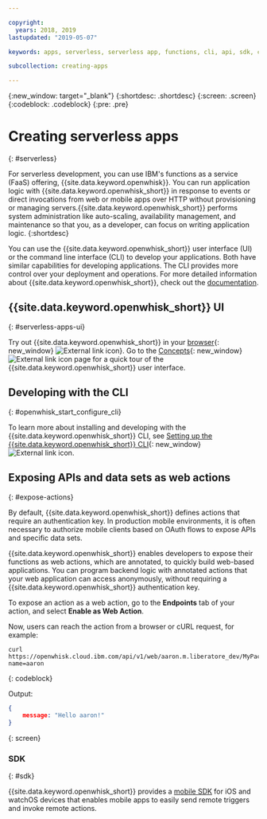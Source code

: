 ```yaml
---

copyright:
  years: 2018, 2019
lastupdated: "2019-05-07"

keywords: apps, serverless, serverless app, functions, cli, api, sdk, create serverless app, serverless app tutorial

subcollection: creating-apps

---
```

{:new_window: target="_blank"}
{:shortdesc: .shortdesc}
{:screen: .screen}
{:codeblock: .codeblock}
{:pre: .pre}

# Creating serverless apps
{: #serverless}

For serverless development, you can use IBM's functions as a service (FaaS) offering, {{site.data.keyword.openwhisk}}. You can run application logic with {{site.data.keyword.openwhisk_short}} in response to events or direct invocations from web or mobile apps over HTTP without provisioning or managing servers.{{site.data.keyword.openwhisk_short}} performs system administration like auto-scaling, availability management, and maintenance so that you, as a developer, can focus on writing application logic.
{:shortdesc}

You can use the {{site.data.keyword.openwhisk_short}} user interface (UI) or the command line interface (CLI) to develop your applications. Both have similar capabilities for developing applications. The CLI provides more control over your deployment and operations. For more detailed information about {{site.data.keyword.openwhisk_short}}, check out the [documentation](/docs/openwhisk?topic=cloud-functions-getting_started).

## {{site.data.keyword.openwhisk_short}} UI
{: #serverless-apps-ui}

Try out {{site.data.keyword.openwhisk_short}} in your [browser](https://{DomainName}/openwhisk/actions){: new_window} ![External link icon](../icons/launch-glyph.svg "External link icon")}. Go to the [Concepts](https://{DomainName}/openwhisk/learn){: new_window} ![External link icon](../icons/launch-glyph.svg "External link icon") page for a quick tour of the {{site.data.keyword.openwhisk_short}} user interface.

## Developing with the CLI
{: #openwhisk_start_configure_cli}

To learn more about installing and developing with the {{site.data.keyword.openwhisk_short}} CLI, see [Setting up the {{site.data.keyword.openwhisk_short}} CLI](https://{DomainName}/openwhisk/cli){: new_window} ![External link icon](../icons/launch-glyph.svg "External link icon").

## Exposing APIs and data sets as web actions
{: #expose-actions}

By default, {{site.data.keyword.openwhisk_short}} defines actions that require an authentication key. In production mobile environments, it is often necessary to authorize mobile clients based on OAuth flows to expose APIs and specific data sets.

{{site.data.keyword.openwhisk_short}} enables developers to expose their functions as web actions, which are annotated, to quickly build web-based applications. You can program backend logic with annotated actions that your web application can access anonymously, without requiring a {{site.data.keyword.openwhisk_short}} authentication key.

To expose an action as a web action, go to the **Endpoints** tab of your action, and select **Enable as Web Action**.

Now, users can reach the action from a browser or cURL request, for example:
```
curl https://openwhisk.cloud.ibm.com/api/v1/web/aaron.m.liberatore_dev/MyPackage/helloWorld.json?name=aaron
```
{: codeblock}

Output:
```json
{
    message: "Hello aaron!"
}
```
{: screen}

### SDK
{: #sdk}

{{site.data.keyword.openwhisk_short}} provides a [mobile SDK](/docs/openwhisk?topic=cloud-functions-openwhisk_mobile_sdk) for iOS and watchOS devices that enables mobile apps to easily send remote triggers and invoke remote actions.
